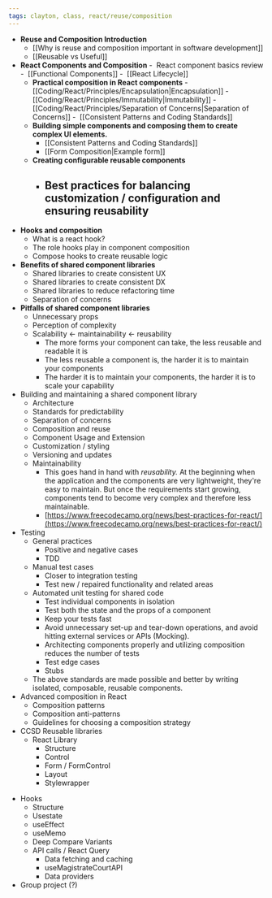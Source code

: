 ```yaml
---
tags: clayton, class, react/reuse/composition
---
```

* **Reuse and Composition Introduction**
	- [[Why is reuse and composition important in software development]]
	- [[Reusable vs Useful]]
* **React Components and Composition**
	-  React component basics review
		-  [[Functional Components]]
		-  [[React Lifecycle]]
	*  **Practical composition in React components**
		-  [[Coding/React/Principles/Encapsulation|Encapsulation]]
		-  [[Coding/React/Principles/Immutability|Immutability]]
		-  [[Coding/React/Principles/Separation of Concerns|Separation of Concerns]]
		-  [[Consistent Patterns and Coding Standards]]
	*  **Building simple components and composing them to create complex UI elements.**
		- [[Consistent Patterns and Coding Standards]]
		- [[Form Composition|Example form]]
	* **Creating configurable reusable components**
		- Best practices for balancing customization / configuration and ensuring reusability
			- 
* **Hooks and composition**
	- What is a react hook?
	- The role hooks play in component composition
	- Compose hooks to create reusable logic
* **Benefits of shared component libraries**
	- Shared libraries to create consistent UX
	- Shared libraries to create consistent DX
	- Shared libraries to reduce refactoring time
	- Separation of concerns
* **Pitfalls of shared component libraries**
	- Unnecessary props
	- Perception of complexity
	- Scalability <- maintainability <- reusability
		- The more forms your component can take, the less reusable and readable it is
		- The less reusable a component is, the harder it is to maintain your components
		- The harder it is to maintain your components, the harder it is to scale your capability
* Building and maintaining a shared component library
	- Architecture
	- Standards for predictability
	- Separation of concerns
	- Composition and reuse
	- Component Usage and Extension
	- Customization / styling
	- Versioning and updates
	- Maintainability
		- This goes hand in hand with _reusability._ At the beginning when the application and the components are very lightweight, they're easy to maintain. But once the requirements start growing, components tend to become very complex and therefore less maintainable.
		- [https://www.freecodecamp.org/news/best-practices-for-react/](https://www.freecodecamp.org/news/best-practices-for-react/)
* Testing
	* General practices 
		- Positive and negative cases
		- TDD
	- Manual test cases
		- Closer to integration testing
		- Test new / repaired functionality and related areas
	* Automated unit testing for shared code
		- Test individual components in isolation
		- Test both the state and the props of a component 
		- Keep your tests fast
		- Avoid unnecessary set-up and tear-down operations, and avoid hitting external services or APIs (Mocking).
		- Architecting components properly and utilizing composition reduces the number of tests
		- Test edge cases
		- Stubs
	- The above standards are made possible and better by writing isolated, composable, reusable components.
* Advanced composition in React
	- Composition patterns
	- Composition anti-patterns
	- Guidelines for choosing a composition strategy
* CCSD Reusable libraries
	- React Library
		- Structure
		- Control
		- Form / FormControl
		- Layout
		- Stylewrapper
- Hooks
	- Structure
	- Usestate
	- useEffect
	- useMemo
	- Deep Compare Variants
	- API calls / React Query
		- Data fetching and caching
		- useMagistrateCourtAPI
		- Data providers
- Group project (?)